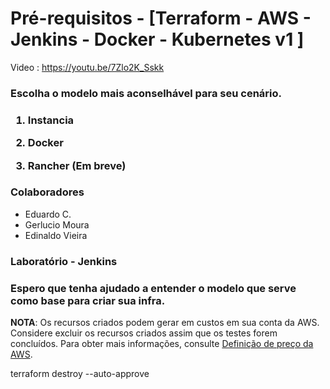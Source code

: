 # Pré-requisitos - [Terraform - AWS - Jenkins - Docker - Kubernetes v1 ]

Video : https://youtu.be/7Zlo2K_Sskk

<h3>Escolha o modelo mais aconselhável para seu cenário.<h3>

1. Instancia

2. Docker

3. Rancher (Em breve)

<h3>Colaboradores</h3>

- Eduardo C.
- Gerlucio Moura
- Edinaldo Vieira

<h3>Laboratório - Jenkins</h3>

<h3>Espero que tenha ajudado a entender o modelo que serve como base para criar sua infra.</h3>

**NOTA**: Os recursos criados podem gerar em custos em sua conta da AWS. Considere excluir os recursos criados assim que os testes forem concluídos. Para obter mais informações, consulte [Definição de preço da AWS](https://aws.amazon.com/pricing/).

terraform destroy --auto-approve
